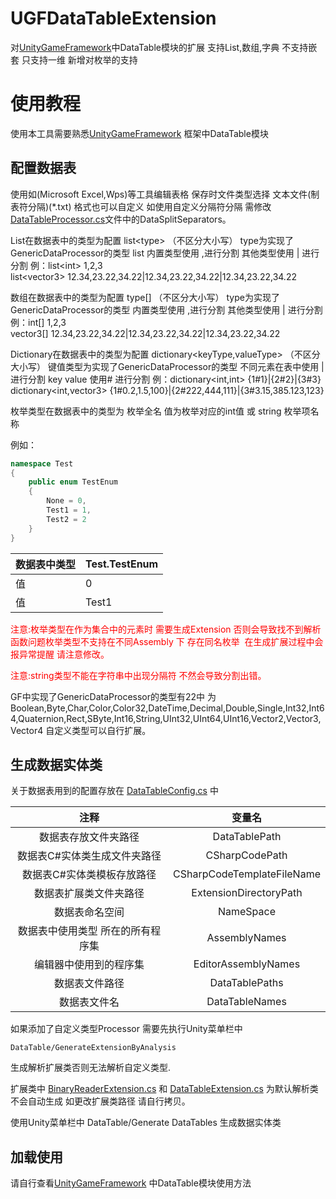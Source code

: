 # UGFDataTableExtension
对[UnityGameFramework](https://github.com/EllanJiang/UnityGameFramework)中DataTable模块的扩展  支持List,数组,字典  不支持嵌套   只支持一维
新增对枚举的支持

# 使用教程
使用本工具需要熟悉[UnityGameFramework](https://github.com/EllanJiang/UnityGameFramework) 框架中DataTable模块 
## 配置数据表
使用如(Microsoft Excel,Wps)等工具编辑表格 保存时文件类型选择 文本文件(制表符分隔)(*.txt) 格式也可以自定义 如使用自定义分隔符分隔 需修改 [DataTableProcessor.cs](./Assets/Scripts/DataTableExtensions/Editor/DataTableGenerator/DataTableProcessor.cs)文件中的DataSplitSeparators。

List在数据表中的类型为配置 list\<type> （不区分大小写） type为实现了GenericDataProcessor的类型 list
内置类型使用 ,进行分割   其他类型使用 | 进行分割
例：list\<int> 1,2,3   
list\<vector3> 12.34,23.22,34.22|12.34,23.22,34.22|12.34,23.22,34.22

数组在数据表中的类型为配置 type[] （不区分大小写） type为实现了GenericDataProcessor的类型
内置类型使用 ,进行分割   其他类型使用 | 进行分割
例：int[] 1,2,3   
vector3[]   12.34,23.22,34.22|12.34,23.22,34.22|12.34,23.22,34.22

Dictionary在数据表中的类型为配置 dictionary\<keyType,valueType> （不区分大小写） 键值类型为实现了GenericDataProcessor的类型 不同元素在表中使用 | 进行分割 key value 使用# 进行分割
例：dictionary\<int,int> {1#1}|{2#2}|{3#3}     dictionary\<int,vector3>
 {1#0.2,1.5,100}|{2#222,444,111}|{3#3.15,385.123,123}

枚举类型在数据表中的类型为 枚举全名 值为枚举对应的int值 或  string 枚举项名称 

例如：

```C#
namespace Test
{
    public enum TestEnum
    {
        None = 0,
        Test1 = 1,
        Test2 = 2
    }
}
```

| 数据表中类型 | Test.TestEnum |
| ------------ | ------------- |
| 值           | 0             |
| 值           | Test1         |

<font color=#FF0000>注意:枚举类型在作为集合中的元素时 需要生成Extension 否则会导致找不到解析函数问题枚举类型不支持在不同Assembly 下 存在同名枚举  在生成扩展过程中会 报异常提醒 请注意修改。 </font>

<font color=#FF0000>注意:string类型不能在字符串中出现分隔符 不然会导致分割出错。</font>

GF中实现了GenericDataProcessor的类型有22中 为Boolean,Byte,Char,Color,Color32,DateTime,Decimal,Double,Single,Int32,Int64,Quaternion,Rect,SByte,Int16,String,UInt32,UInt64,UInt16,Vector2,Vector3,Vector4 
自定义类型可以自行扩展。

## 生成数据实体类
关于数据表用到的配置存放在 [DataTableConfig.cs](./Assets/Scripts/DataTableExtensions/Editor/Extensions/DataTableConfig.cs) 中

|               注释                |           变量名           |
| :-------------------------------: | :------------------------: |
|       数据表存放文件夹路径        |       DataTablePath        |
|   数据表C#实体类生成文件夹路径    |       CSharpCodePath       |
|    数据表C#实体类模板存放路径     | CSharpCodeTemplateFileName |
|      数据表扩展类文件夹路径       |   ExtensionDirectoryPath   |
|          数据表命名空间           |         NameSpace          |
| 数据表中使用类型 所在的所有程序集 |       AssemblyNames        |
|      编辑器中使用到的程序集       |    EditorAssemblyNames     |
|          数据表文件路径           |       DataTablePaths       |
|           数据表文件名            |       DataTableNames       |

如果添加了自定义类型Processor 需要先执行Unity菜单栏中 

`DataTable/GenerateExtensionByAnalysis `

生成解析扩展类否则无法解析自定义类型. 

扩展类中 [BinaryReaderExtension.cs](./Assets/Scripts/DataTableExtensions/Runtime/Extensions/BinaryReaderExtension.cs) 和 [DataTableExtension.cs](./Assets/Scripts/DataTableExtensions/Runtime/Extensions/DataTableExtension.cs) 为默认解析类 不会自动生成 如更改扩展类路径 请自行拷贝。

使用Unity菜单栏中 DataTable/Generate DataTables 生成数据实体类

## 加载使用 
请自行查看[UnityGameFramework](https://github.com/EllanJiang/UnityGameFramework) 中DataTable模块使用方法
